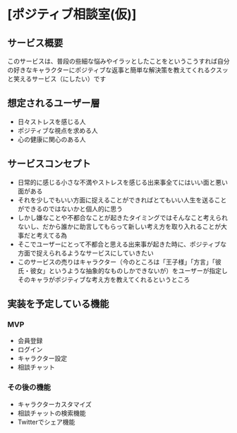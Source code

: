 # [ポジティブ相談室(仮)]

## サービス概要
このサービスは、普段の些細な悩みやイラッとしたことをというこうすれば自分の好きなキャラクターにポジティブな返事と簡単な解決策を教えてくれるクスッと笑えるサービス（にしたい）です

## 想定されるユーザー層
- 日々ストレスを感じる人
- ポジティブな視点を求める人
- 心の健康に関心のある人

## サービスコンセプト
- 日常的に感じる小さな不満やストレスを感じる出来事全てにはいい面と悪い面がある
- それを少しでもいい方面に捉えることができればとてもいい人生を送ることができるのではないかと個人的に思う
- しかし嫌なことや不都合なことが起きたタイミングではそんなこと考えられないし、だから誰かに助言してもらって新しい考え方を取り入れることが大事だと考えてる為
- そこでユーザーにとって不都合と思える出来事が起きた時に、ポジティブな方面で捉えられるようなサービスにしていきたい
- このサービスの売りはキャラクター（今のところは「王子様」「方言」「彼氏・彼女」というような抽象的なものしかできないが）をユーザーが指定しそのキャラがポジティブな考え方を教えてくれるというところ

## 実装を予定している機能
### MVP
- 会員登録
- ログイン
- キャラクター設定
- 相談チャット 

### その後の機能
- キャラクターカスタマイズ
- 相談チャットの検索機能
- Twitterでシェア機能
